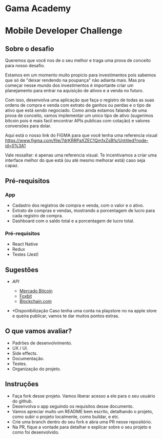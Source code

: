 # Gama Academy

# Mobile Developer Challenge

## Sobre o desafio

Queremos que você nos de o seu melhor e traga uma prova de conceito para nosso desafio.

Estamos em um momento muito propicio para investimentos pois sabemos que só
de "deixar rendendo na poupança" não adianta mais.
Mas pra começar nesse mundo dos investimentos é importante criar um planejamento
para entrar na aquisição de ativos e a venda no futuro.

Com isso, desenvolva uma aplicação que faça o registro de todas as suas ordens de compra
e venda com extrato de ganhos ou perdas e o tipo de ativo que está sendo negociado.
Como ainda estamos falando de uma prova de conceito, vamos implementar um unico tipo de
ativo (sugerimos bitcoin pois é mais facil encontrar APIs publicas com cotação)
e valores conversões para dolar.

Aqui está o nosso link do FIGMA para que você tenha uma referencia visual
https://www.figma.com/file/7drKRRPaXZEC1Qm1xZsBfs/Untitled?node-id=0%3A1

Vale ressaltar: é apenas uma referencia visual. Te incentivamos a criar uma interface melhor do que
está (ou até mesmo melhorar está) caso seja capaz.

## Pré-requisitos

### App

- Cadastro dos registros de compra e venda, com o valor e o ativo.
- Extrato de compras e vendas, mostrando a porcentagem de lucro para cada registro de compra.
- Dashboard com o saldo total e a porcentagem de lucro total.

### Pré-requisitos

- React Native
- Redux
- Testes (Jest)

## Sugestões

- *API*
  - [Mercado Bitcoin](https://www.mercadobitcoin.com.br/api-doc)
  - [Foxbit](https://foxbit.com.br/api)
  - [Blockchain.com](https://www.blockchain.com/api)
  
- *Disponibilização
  Caso tenha uma conta na playstore no na apple store e queira publicar, vamos te dar muitos pontos extras.  

## O que vamos avaliar?

- Padrões de desenvolvimento.
- UX / UI.
- Side effects.
- Documentação.
- Testes.
- Organização do projeto.

## Instruções

- Faça fork desse projeto. Vamos liberar acesso a ele para o seu usuário do github.
- Desenvolva o app seguindo os requisitos desse documento.
- Vamos apreciar muito um README bem escrito, detalhando o projeto, como subir o projeto localmente, como buildar, e etc.
- Crie uma branch dentro do seu fork e abra uma PR nesse repositório.
- Na PR, fique a vontade para detalhar e explicar sobre o seu projeto e como foi desenvolvido.

